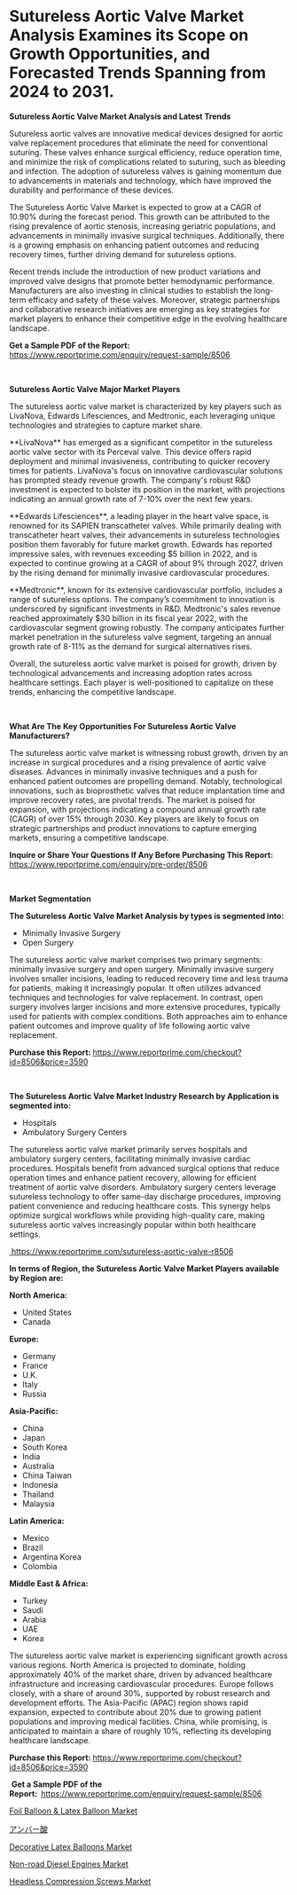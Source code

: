 <p><h1>Sutureless Aortic Valve Market Analysis Examines its Scope on Growth Opportunities, and Forecasted Trends Spanning from 2024 to 2031.</h1></p><p><strong>Sutureless Aortic Valve Market Analysis and Latest Trends</strong></p>
<p><p>Sutureless aortic valves are innovative medical devices designed for aortic valve replacement procedures that eliminate the need for conventional suturing. These valves enhance surgical efficiency, reduce operation time, and minimize the risk of complications related to suturing, such as bleeding and infection. The adoption of sutureless valves is gaining momentum due to advancements in materials and technology, which have improved the durability and performance of these devices.</p><p>The Sutureless Aortic Valve Market is expected to grow at a CAGR of 10.90% during the forecast period. This growth can be attributed to the rising prevalence of aortic stenosis, increasing geriatric populations, and advancements in minimally invasive surgical techniques. Additionally, there is a growing emphasis on enhancing patient outcomes and reducing recovery times, further driving demand for sutureless options.</p><p>Recent trends include the introduction of new product variations and improved valve designs that promote better hemodynamic performance. Manufacturers are also investing in clinical studies to establish the long-term efficacy and safety of these valves. Moreover, strategic partnerships and collaborative research initiatives are emerging as key strategies for market players to enhance their competitive edge in the evolving healthcare landscape.</p></p>
<p><strong>Get a Sample PDF of the Report:&nbsp;</strong> <a href="https://www.reportprime.com/enquiry/request-sample/8506">https://www.reportprime.com/enquiry/request-sample/8506</a></p>
<p>&nbsp;</p>
<p><strong>Sutureless Aortic Valve Major Market Players</strong></p>
<p><p>The sutureless aortic valve market is characterized by key players such as LivaNova, Edwards Lifesciences, and Medtronic, each leveraging unique technologies and strategies to capture market share.</p><p>**LivaNova** has emerged as a significant competitor in the sutureless aortic valve sector with its Perceval valve. This device offers rapid deployment and minimal invasiveness, contributing to quicker recovery times for patients. LivaNova's focus on innovative cardiovascular solutions has prompted steady revenue growth. The company's robust R&D investment is expected to bolster its position in the market, with projections indicating an annual growth rate of 7-10% over the next few years.</p><p>**Edwards Lifesciences**, a leading player in the heart valve space, is renowned for its SAPIEN transcatheter valves. While primarily dealing with transcatheter heart valves, their advancements in sutureless technologies position them favorably for future market growth. Edwards has reported impressive sales, with revenues exceeding $5 billion in 2022, and is expected to continue growing at a CAGR of about 9% through 2027, driven by the rising demand for minimally invasive cardiovascular procedures.</p><p>**Medtronic**, known for its extensive cardiovascular portfolio, includes a range of sutureless options. The company’s commitment to innovation is underscored by significant investments in R&D. Medtronic's sales revenue reached approximately $30 billion in its fiscal year 2022, with the cardiovascular segment growing robustly. The company anticipates further market penetration in the sutureless valve segment, targeting an annual growth rate of 8-11% as the demand for surgical alternatives rises.</p><p>Overall, the sutureless aortic valve market is poised for growth, driven by technological advancements and increasing adoption rates across healthcare settings. Each player is well-positioned to capitalize on these trends, enhancing the competitive landscape.</p></p>
<p>&nbsp;</p>
<p><strong>What Are The Key Opportunities For Sutureless Aortic Valve Manufacturers?</strong></p>
<p><p>The sutureless aortic valve market is witnessing robust growth, driven by an increase in surgical procedures and a rising prevalence of aortic valve diseases. Advances in minimally invasive techniques and a push for enhanced patient outcomes are propelling demand. Notably, technological innovations, such as bioprosthetic valves that reduce implantation time and improve recovery rates, are pivotal trends. The market is poised for expansion, with projections indicating a compound annual growth rate (CAGR) of over 15% through 2030. Key players are likely to focus on strategic partnerships and product innovations to capture emerging markets, ensuring a competitive landscape.</p></p>
<p><strong>Inquire or Share Your Questions If Any Before Purchasing This Report:</strong> <a href="https://www.reportprime.com/enquiry/pre-order/8506">https://www.reportprime.com/enquiry/pre-order/8506</a></p>
<p>&nbsp;</p>
<p><strong>Market Segmentation</strong></p>
<p><strong>The Sutureless Aortic Valve Market Analysis by types is segmented into:</strong></p>
<p><ul><li>Minimally Invasive Surgery</li><li>Open Surgery</li></ul></p>
<p><p>The sutureless aortic valve market comprises two primary segments: minimally invasive surgery and open surgery. Minimally invasive surgery involves smaller incisions, leading to reduced recovery time and less trauma for patients, making it increasingly popular. It often utilizes advanced techniques and technologies for valve replacement. In contrast, open surgery involves larger incisions and more extensive procedures, typically used for patients with complex conditions. Both approaches aim to enhance patient outcomes and improve quality of life following aortic valve replacement.</p></p>
<p><strong>Purchase this Report:&nbsp;</strong><a href="https://www.reportprime.com/checkout?id=8506&price=3590">https://www.reportprime.com/checkout?id=8506&price=3590</a></p>
<p>&nbsp;</p>
<p><strong>The Sutureless Aortic Valve Market Industry Research by Application is segmented into:</strong></p>
<p><ul><li>Hospitals</li><li>Ambulatory Surgery Centers</li></ul></p>
<p><p>The sutureless aortic valve market primarily serves hospitals and ambulatory surgery centers, facilitating minimally invasive cardiac procedures. Hospitals benefit from advanced surgical options that reduce operation times and enhance patient recovery, allowing for efficient treatment of aortic valve disorders. Ambulatory surgery centers leverage sutureless technology to offer same-day discharge procedures, improving patient convenience and reducing healthcare costs. This synergy helps optimize surgical workflows while providing high-quality care, making sutureless aortic valves increasingly popular within both healthcare settings.</p></p>
<p><a href="https://www.reportprime.com/sutureless-aortic-valve-r8506">&nbsp;https://www.reportprime.com/sutureless-aortic-valve-r8506</a></p>
<p><strong>In terms of Region, the Sutureless Aortic Valve Market Players available by Region are:</strong></p>
<p>
    <p> <strong> North America: </strong>
        <ul>
            <li>United States</li>
            <li>Canada</li>
        </ul>
        </p> 
    <p> <strong> Europe: </strong>
        <ul>
            <li>Germany</li>
            <li>France</li>
            <li>U.K.</li>
            <li>Italy</li>
            <li>Russia</li>
        </ul>
        </p> 
    <p> <strong> Asia-Pacific: </strong>
        <ul>
            <li>China</li>
            <li>Japan</li>
            <li>South Korea</li>
            <li>India</li>
            <li>Australia</li>
            <li>China Taiwan</li>
            <li>Indonesia</li>
            <li>Thailand</li>
            <li>Malaysia</li>
        </ul>
        </p> 
    <p> <strong> Latin America: </strong>
        <ul>
            <li>Mexico</li>
            <li>Brazil</li>
            <li>Argentina Korea</li>
            <li>Colombia</li>
        </ul>
        </p> 
    <p> <strong> Middle East & Africa: </strong>
        <ul>
            <li>Turkey</li>
            <li>Saudi</li>
            <li>Arabia</li>
            <li>UAE</li>
            <li>Korea</li>
        </ul>
    </p>
    </p>
<p><p>The sutureless aortic valve market is experiencing significant growth across various regions. North America is projected to dominate, holding approximately 40% of the market share, driven by advanced healthcare infrastructure and increasing cardiovascular procedures. Europe follows closely, with a share of around 30%, supported by robust research and development efforts. The Asia-Pacific (APAC) region shows rapid expansion, expected to contribute about 20% due to growing patient populations and improving medical facilities. China, while promising, is anticipated to maintain a share of roughly 10%, reflecting its developing healthcare landscape.</p></p>
<p><strong>Purchase this Report: </strong><a href="https://www.reportprime.com/checkout?id=8506&price=3590">https://www.reportprime.com/checkout?id=8506&price=3590</a></p>
<p>&nbsp;<strong>Get a Sample PDF of the Report:&nbsp;&nbsp;</strong><a href="https://www.reportprime.com/enquiry/request-sample/8506">https://www.reportprime.com/enquiry/request-sample/8506</a></p>
<p><strong></strong></p>
<p><p><a href="https://medium.com/@tiannaorton6767/this-report-aims-to-provide-a-comprehensive-presentation-of-the-global-market-for-foil-balloon-c48626d55208">Foil Balloon & Latex Balloon Market</a></p><p><a href="https://medium.com/@mandysw5k1a/amber-acid-market-%E3%81%AE%E3%82%B0%E3%83%AD%E3%83%BC%E3%83%90%E3%83%AB%E5%B8%82%E5%A0%B4%E6%A6%82%E8%A6%81%E3%81%AF-%E4%B8%96%E7%95%8C%E3%81%8A%E3%82%88%E3%81%B3%E4%B8%BB%E8%A6%81%E5%B8%82%E5%A0%B4%E3%81%AB%E3%81%8A%E3%81%91%E3%82%8B%E6%A5%AD%E7%95%8C%E3%81%AB%E5%BD%B1%E9%9F%BF%E3%82%92%E4%B8%8E%E3%81%88%E3%82%8B%E4%B8%BB%E8%A6%81%E3%81%AA%E3%83%88%E3%83%AC%E3%83%B3%E3%83%89%E3%81%AB%E3%81%A4%E3%81%84%E3%81%A6-%E7%8B%AC%E8%87%AA%E3%81%AE%E8%A6%96%E7%82%B9%E3%82%92%E6%8F%90%E4%BE%9B%E3%81%97%E3%81%BE%E3%81%99-faaaa202b8c3">アンバー酸</a></p><p><a href="https://medium.com/@tiannaorton6767/the-decorative-latex-balloons-market-research-report-provides-an-in-depth-and-up-to-date-analysis-2a72330c3564">Decorative Latex Balloons Market</a></p><p><a href="https://issuu.com/reportprime-2/docs/non-road-diesel-engines-market-size_bb2b1e5f09a22d">Non-road Diesel Engines Market</a></p><p><a href="https://github.com/SanjidaKhan901/Market-Research-Report-List-1/blob/main/headless-compression-screws-market.md">Headless Compression Screws Market</a></p></p>